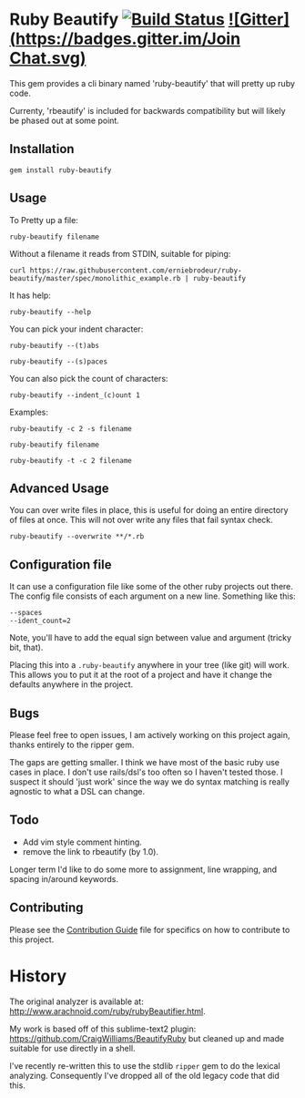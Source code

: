 # Ruby Beautify [![Build Status](https://travis-ci.org/erniebrodeur/ruby-beautify.png?branch=master)](https://travis-ci.org/erniebrodeur/ruby-beautify) [![Gitter](https://badges.gitter.im/Join Chat.svg)](https://gitter.im/erniebrodeur/ruby-beautify?utm_source=badge&utm_medium=badge&utm_campaign=pr-badge&utm_content=badge)

This gem provides a cli binary named 'ruby-beautify' that will pretty up ruby code.

Currenty, 'rbeautify' is included for backwards compatibility but will likely be phased out at some point.

## Installation

  `gem install ruby-beautify`

## Usage

To Pretty up a file:

  `ruby-beautify filename`

Without a filename it reads from STDIN, suitable for piping:

  `curl https://raw.githubusercontent.com/erniebrodeur/ruby-beautify/master/spec/monolithic_example.rb | ruby-beautify`

It has help:

  `ruby-beautify --help`

You can pick your indent character:

  `ruby-beautify --(t)abs`

  `ruby-beautify --(s)paces`

You can also pick the count of characters:

  `ruby-beautify --indent_(c)ount 1`

Examples:

  `ruby-beautify -c 2 -s filename`

  `ruby-beautify filename`

  `ruby-beautify -t -c 2 filename`

## Advanced Usage

You can over write files in place, this is useful for doing an entire directory of files at once.  This will not over write any files that fail syntax check.

  `ruby-beautify --overwrite **/*.rb`

## Configuration file

It can use a configuration file like some of the other ruby projects out there.  The config file consists of each argument on a new line.  Something like this:

```
--spaces
--ident_count=2
```

Note, you'll have to add the equal sign between value and argument (tricky bit, that).

Placing this into a `.ruby-beautify` anywhere in your tree (like git) will work.  This allows you to put it at the root of a project and have it change the defaults anywhere in the project.

## Bugs

Please feel free to open issues, I am actively working on this project again, thanks entirely to the ripper gem.

The gaps are getting smaller.  I think we have most of the basic ruby use cases in place.  I don't use rails/dsl's too often so I haven't tested those.  I suspect it should 'just work' since the way we do syntax matching is really agnostic to what a DSL can change.

## Todo

* Add vim style comment hinting.
* remove the link to rbeautify (by 1.0).

Longer term I'd like to do some more to assignment, line wrapping, and spacing in/around keywords.

## Contributing

Please see the [Contribution Guide](CONTRIB.md) file for specifics on how to contribute to this project.

# History

The original analyzer is available at: http://www.arachnoid.com/ruby/rubyBeautifier.html.

My work is based off of this sublime-text2 plugin: https://github.com/CraigWilliams/BeautifyRuby but cleaned up and made suitable for use directly in a shell.

I've recently re-written this to use the stdlib `ripper` gem to do the lexical analyzing.  Consequently I've dropped all of the old legacy code that did this.
